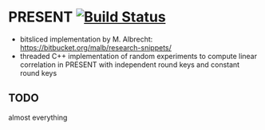 PRESENT [![Build Status](https://travis-ci.org/pfasante/present.svg?branch=master)](https://travis-ci.org/pfasante/present)
=======

 - bitsliced implementation by M. Albrecht: https://bitbucket.org/malb/research-snippets/
 - threaded C++ implementation of random experiments to compute linear correlation
   in PRESENT with independent round keys and constant round keys

TODO
----

almost everything

